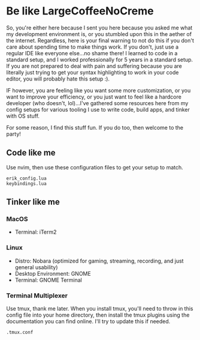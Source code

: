 # Be like LargeCoffeeNoCreme
So, you're either here because I sent you here because you asked me what my development environment is, or you stumbled upon this in the aether of the internet. Regardless, here is your final warning to not do this if you don't care about spending time to make things work. If you don't, just use a regular IDE like everyone else...no shame there! I learned to code in a standard setup, and I worked professionally for 5 years in a standard setup. If you are not prepared to deal with pain and suffering because you are literally just trying to get your syntax highlighting to work in your code editor, you will probably hate this setup :).

IF however, you are feeling like you want some more customization, or you want to improve your efficiency, or you just want to feel like a hardcore developer (who doesn't, lol)...I've gathered some resources here from my config setups for various tooling I use to write code, build apps, and tinker with OS stuff. 

For some reason, I find this stuff fun. If you do too, then welcome to the party!

## Code like me
Use nvim, then use these configuration files to get your setup to match.
```
erik_config.lua
keybindings.lua
````

## Tinker like me

### MacOS
- Terminal: iTerm2

### Linux
- Distro: Nobara (optimized for gaming, streaming, recording, and just general usability)
- Desktop Environment: GNOME
- Terminal: GNOME Terminal

### Terminal Multiplexer
Use tmux, thank me later. When you install tmux, you'll need to throw in this config file into your home directory, then install the tmux plugins using the documentation you can find online. I'll try to update this if needed. 
```
.tmux.conf
```
